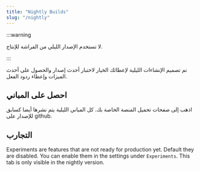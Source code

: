 ```yaml
---
title: "Nightly Builds"
slug: "/nightly"
---
```


:::warning

لا تستخدم الإصدار الليلي من الفراشة للإنتاج.

:::

تم تصميم الإنشاءات الليلية لإعطائك الخيار لاختبار أحدث إصدار والحصول على أحدث الميزات وإعطاء ردود الفعل.

## احصل على المباني

اذهب إلى صفحات تحميل المنصة الخاصة بك. كل المباني الليلية يتم نشرها أيضا كسابق للإصدار على github.

## التجارب

Experiments are features that are not ready for production yet. Default they are disabled. You can enable them in the settings under `Experiments`. This tab is only visible in the nightly version.
